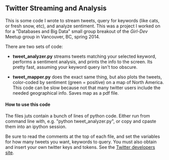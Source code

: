 ## Twitter Streaming and Analysis

This is some code I wrote to stream tweets, query for keywords (like cats, or fresh snow, etc), and analyze sentiment. This was a project I worked on for a "Databases and Big Data" small group breakout of the *Girl-Dev* Meetup group in Vancouver, BC, spring 2014. 

There are two sets of code:

- **tweet_analyzer.py** streams tweets matching your selected keyword, performs a sentiment analysis, and prints the info to the screen. Its pretty fast, assuming your keyword query isn't too obscure.

- **tweet_mapper.py** does the exact same thing, but also plots the tweets, color-coded by sentiment (green = positive) on a map of North America. This code can be slow because not that many twitter users include the needed geographical info. Saves map as a pdf file.

#### How to use this code

The files juts contain a bunch of lines of python code. Either run from command line with, e.g. "python tweet_analyzer.py", or copy and cpaste them into an ipython session. 

Be sure to read the comments at the top of each file, and set the variables for how many tweets you want, keywords to query. You must also obtain and insert your own twitter keys and tokens. See the [Twitter developers site](https://dev.twitter.com/oauth/overview/application-owner-access-tokens).
